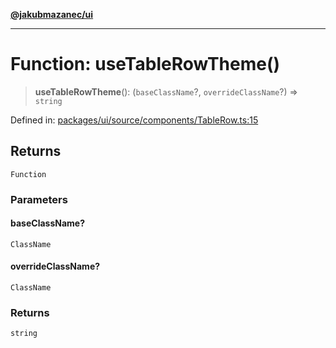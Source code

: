 [**@jakubmazanec/ui**](../README.md)

---

# Function: useTableRowTheme()

> **useTableRowTheme**(): (`baseClassName`?, `overrideClassName`?) => `string`

Defined in:
[packages/ui/source/components/TableRow.ts:15](https://github.com/jakubmazanec/tools/blob/f779e75b9ef98389e12e52575295bd1ef364daca/packages/ui/source/components/TableRow.ts#L15)

## Returns

`Function`

### Parameters

#### baseClassName?

`ClassName`

#### overrideClassName?

`ClassName`

### Returns

`string`
